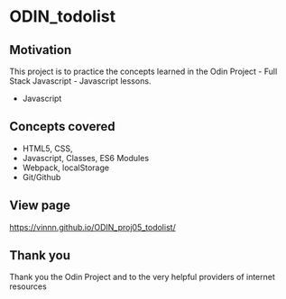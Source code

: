 # ODIN_todolist

## Motivation
This project is to practice the concepts learned in the Odin Project - Full Stack Javascript - Javascript lessons.
- Javascript

## Concepts covered
- HTML5, CSS, 
- Javascript, Classes, ES6 Modules
- Webpack, localStorage
- Git/Github

## View page
https://vinnn.github.io/ODIN_proj05_todolist/

## Thank you
Thank you the Odin Project
and to the very helpful providers of internet resources 



